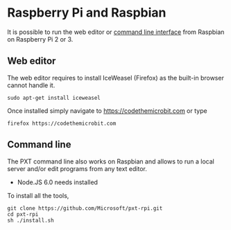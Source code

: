 # Raspberry Pi and Raspbian

It is possible to run the web editor or [command line interface](/cli) from Raspbian on Raspberry Pi 2 or 3.

## Web editor

The web editor requires to install IceWeasel (Firefox) as the built-in browser cannot handle it.

```
sudo apt-get install iceweasel
```

Once installed simply navigate to https://codethemicrobit.com or type

```
firefox https://codethemicrobit.com
``` 

## Command line

The PXT command line also works on Raspbian and allows to run a local server and/or edit programs from any text editor.

* Node.JS 6.0 needs installed

To install all the tools, 

```
git clone https://github.com/Microsoft/pxt-rpi.git
cd pxt-rpi
sh ./install.sh
```
